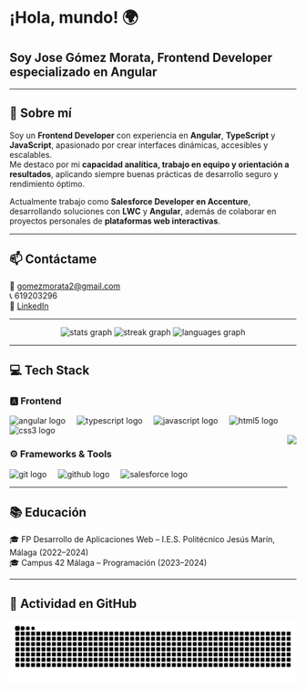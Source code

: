 <p align="center">
  <h1>¡Hola, mundo! 🌍</h1>
  <h2>Soy Jose Gómez Morata, Frontend Developer especializado en Angular</h2>
</p>

---

## 🚀 Sobre mí  
Soy un **Frontend Developer** con experiencia en **Angular**, **TypeScript** y **JavaScript**, apasionado por crear interfaces dinámicas, accesibles y escalables.  
Me destaco por mi **capacidad analítica, trabajo en equipo y orientación a resultados**, aplicando siempre buenas prácticas de desarrollo seguro y rendimiento óptimo.  

Actualmente trabajo como **Salesforce Developer en Accenture**, desarrollando soluciones con **LWC** y **Angular**, además de colaborar en proyectos personales de **plataformas web interactivas**.

---

## 📫 Contáctame  
📧 gomezmorata2@gmail.com  
📞 619203296  
🔗 [LinkedIn]([https://www.linkedin.com/](https://www.linkedin.com/in/josegomezmorata))  

---

<div align="center">
  <img src="https://github-readme-stats.vercel.app/api?username=josegm120&hide_title=false&hide_rank=false&show_icons=true&include_all_commits=true&count_private=true&disable_animations=false&theme=tokyonight&locale=en&hide_border=false&order=1" height="150" alt="stats graph"  />
  <img src="https://streak-stats.demolab.com?user=josegm120&locale=en&mode=daily&theme=tokyonight&hide_border=false&border_radius=5&order=3" height="150" alt="streak graph"  />
  <img src="https://github-readme-stats.vercel.app/api/top-langs?username=josegm120&locale=en&hide_title=false&layout=compact&card_width=320&langs_count=5&theme=tokyonight&hide_border=false&order=2" height="150" alt="languages graph"  />
</div>

---

## 💻 Tech Stack  

### 🅰️ Frontend  
<div align="left">
  <img src="https://cdn.jsdelivr.net/gh/devicons/devicon/icons/angular/angular-original.svg" height="40" alt="angular logo"  />
  <img width="12" />
  <img src="https://cdn.jsdelivr.net/gh/devicons/devicon/icons/typescript/typescript-original.svg" height="40" alt="typescript logo"  />
  <img width="12" />
  <img src="https://cdn.jsdelivr.net/gh/devicons/devicon/icons/javascript/javascript-original.svg" height="40" alt="javascript logo"  />
  <img width="12" />
  <img src="https://cdn.jsdelivr.net/gh/devicons/devicon/icons/html5/html5-original.svg" height="40" alt="html5 logo"  />
  <img width="12" />
  <img src="https://cdn.jsdelivr.net/gh/devicons/devicon/icons/css3/css3-original.svg" height="40" alt="css3 logo"  />
</div>

<img align="right" height="150" src="https://i.giphy.com/dBlZwFc1QjzXseX7aT.webp" />

### ⚙️ Frameworks & Tools  
<div align="left">
  <img src="https://cdn.jsdelivr.net/gh/devicons/devicon/icons/git/git-original.svg" height="40" alt="git logo"  />
  <img width="12" />
  <img src="https://cdn.jsdelivr.net/gh/devicons/devicon/icons/github/github-original.svg" height="40" alt="github logo"  />
  <img width="12" />
  <img src="https://cdn.jsdelivr.net/gh/devicons/devicon/icons/salesforce/salesforce-original.svg" height="40" alt="salesforce logo"  />
</div>

---

## 📚 Educación  
🎓 FP Desarrollo de Aplicaciones Web – I.E.S. Politécnico Jesús Marín, Málaga (2022–2024)  
🎓 Campus 42 Málaga – Programación (2023–2024)  

---

## 🐍 Actividad en GitHub  
<picture>
  <source media="(prefers-color-scheme: dark)" srcset="https://raw.githubusercontent.com/josegm120/josegm120/output/github-contribution-grid-snake-dark.svg">
  <source media="(prefers-color-scheme: light)" srcset="https://raw.githubusercontent.com/josegm120/josegm120/output/github-contribution-grid-snake.svg">
  <img alt="github contribution grid snake animation" src="https://raw.githubusercontent.com/josegm120/josegm120/output/github-contribution-grid-snake.svg">
</picture>
